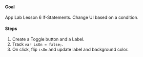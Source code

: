 #### Goal

App Lab Lesson 6 If-Statements. Change UI based on a condition.

#### Steps

1. Create a Toggle button and a Label.
2. Track `var isOn = false;`.
3. On click, flip `isOn` and update label and background color.

